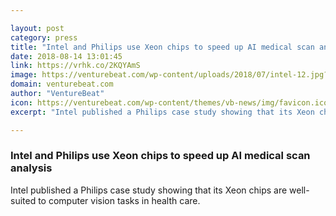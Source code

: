 ```yaml
---

layout: post
category: press
title: "Intel and Philips use Xeon chips to speed up AI medical scan analysis"
date: 2018-08-14 13:01:45
link: https://vrhk.co/2KQYAmS
image: https://venturebeat.com/wp-content/uploads/2018/07/intel-12.jpg?fit=1361%2C917&strip=all
domain: venturebeat.com
author: "VentureBeat"
icon: https://venturebeat.com/wp-content/themes/vb-news/img/favicon.ico
excerpt: "Intel published a Philips case study showing that its Xeon chips are well-suited to computer vision tasks in health care."

---
```


### Intel and Philips use Xeon chips to speed up AI medical scan analysis

Intel published a Philips case study showing that its Xeon chips are well-suited to computer vision tasks in health care.